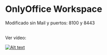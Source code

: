 # OnlyOffice Workspace

Modificado sin Mail y puertos: 8100 y 8443
<br>
<br>

Ver vídeo:

[![Alt text](https://img.youtube.com/vi/U2K8rf1pT3I/0.jpg)](https://www.youtube.com/watch?v=U2K8rf1pT3I)
